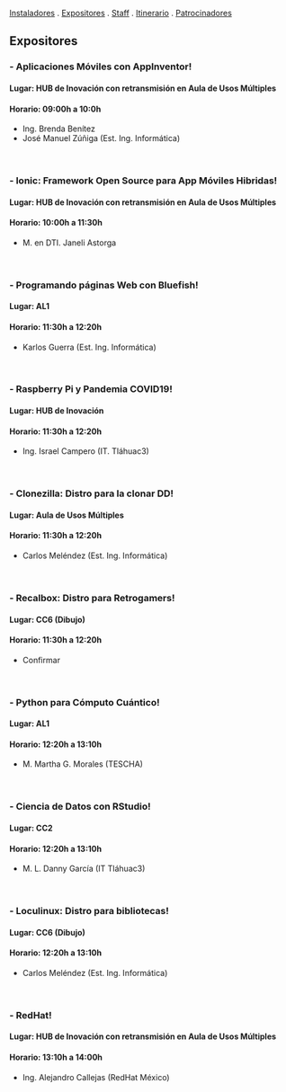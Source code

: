 [Instaladores](./instaladores.md) . [Expositores](./expositores) . [Staff](./staff.md) . [Itinerario](./itinerario.md) . [Patrocinadores](./patrocinadores.md)

## Expositores

### - Aplicaciones Móviles con AppInventor!
#### Lugar: HUB de Inovación con retransmisión en Aula de Usos Múltiples
#### Horario: 09:00h a 10:0h
- Ing. Brenda Benítez
- José Manuel Zúñiga (Est. Ing. Informática)<br><br><br>

### - Ionic: Framework Open Source para App Móviles Hibridas!
#### Lugar: HUB de Inovación con retransmisión en Aula de Usos Múltiples
#### Horario: 10:00h a 11:30h
- M. en DTI. Janeli Astorga<br><br><br>

### - Programando páginas Web con Bluefish!
#### Lugar: AL1
#### Horario: 11:30h a 12:20h
- Karlos Guerra (Est. Ing. Informática)<br><br><br>

### - Raspberry Pi y Pandemia COVID19!
#### Lugar: HUB de Inovación
#### Horario: 11:30h a 12:20h
- Ing. Israel Campero (IT. Tláhuac3)<br><br><br>

### - Clonezilla: Distro para la clonar DD!
#### Lugar: Aula de Usos Múltiples
#### Horario: 11:30h a 12:20h
- Carlos Meléndez (Est. Ing. Informática)<br><br><br>

### - Recalbox: Distro para Retrogamers!
#### Lugar: CC6 (Dibujo)
#### Horario: 11:30h a 12:20h
- Confirmar<br><br><br>

### - Python para Cómputo Cuántico!
#### Lugar: AL1
#### Horario: 12:20h a 13:10h
- M. Martha G. Morales (TESCHA)<br><br><br>

### - Ciencia de Datos con RStudio!
#### Lugar: CC2
#### Horario: 12:20h a 13:10h
- M. L. Danny García (IT Tláhuac3)<br><br><br>

### - Loculinux: Distro para bibliotecas!
#### Lugar: CC6 (Dibujo)
#### Horario: 12:20h a 13:10h
- Carlos Meléndez (Est. Ing. Informática)<br><br><br>

### - RedHat!
#### Lugar: HUB de Inovación con retransmisión en Aula de Usos Múltiples
#### Horario: 13:10h a 14:00h
- Ing. Alejandro Callejas (RedHat México)<br><br><br>
